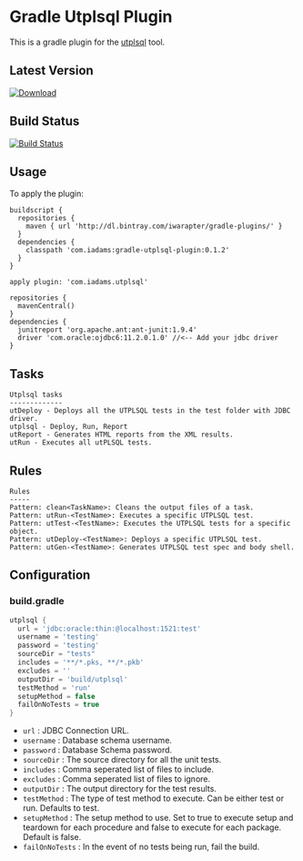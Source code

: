 Gradle Utplsql Plugin
=========

This is a gradle plugin for the [utplsql] tool.

Latest Version
--------------
[ ![Download](https://api.bintray.com/packages/iwarapter/gradle-plugins/gradle-utplsql-plugin/images/download.svg) ](https://bintray.com/iwarapter/gradle-plugins/gradle-utplsql-plugin/_latestVersion)


Build Status
------------
[![Build Status](https://travis-ci.org/iwarapter/gradle-utplsql-plugin.svg)](https://travis-ci.org/iwarapter/gradle-utplsql-plugin)

Usage
-----------

To apply the plugin:
```
buildscript {
  repositories {
    maven { url 'http://dl.bintray.com/iwarapter/gradle-plugins/' }
  }
  dependencies {
    classpath 'com.iadams:gradle-utplsql-plugin:0.1.2'
  }
}

apply plugin: 'com.iadams.utplsql'

repositories {
  mavenCentral()
}
dependencies {
  junitreport 'org.apache.ant:ant-junit:1.9.4'
  driver 'com.oracle:ojdbc6:11.2.0.1.0' //<-- Add your jdbc driver
}
```

Tasks
-----------
```
Utplsql tasks
-------------
utDeploy - Deploys all the UTPLSQL tests in the test folder with JDBC driver.
utplsql - Deploy, Run, Report
utReport - Generates HTML reports from the XML results.
utRun - Executes all utPLSQL tests.
```

Rules
-----------
```
Rules
-----
Pattern: clean<TaskName>: Cleans the output files of a task.
Pattern: utRun-<TestName>: Executes a specific UTPLSQL test.
Pattern: utTest-<TestName>: Executes the UTPLSQL tests for a specific object.
Pattern: utDeploy-<TestName>: Deploys a specific UTPLSQL test.
Pattern: utGen-<TestName>: Generates UTPLSQL test spec and body shell.
```

## Configuration

### build.gradle
```groovy
utplsql {
  url = 'jdbc:oracle:thin:@localhost:1521:test'
  username = 'testing'
  password = 'testing'
  sourceDir = "tests"
  includes = '**/*.pks, **/*.pkb'
  excludes = ''
  outputDir = 'build/utplsql'
  testMethod = 'run'
  setupMethod = false
  failOnNoTests = true
}
```

* `url` : JDBC Connection URL.
* `username` : Database schema username.
* `password` :  Database Schema password.
* `sourceDir` : The source directory for all the unit tests.
* `includes` : Comma seperated list of files to include.
* `excludes` :  Comma seperated list of files to ignore.
* `outputDir` : The output directory for the test results.
* `testMethod` : The type of test method to execute. Can be either test or run. Defaults to test.
* `setupMethod` : The setup method to use. Set to true to execute setup and teardown for each procedure and false to execute for each package. Default is false.
* `failOnNoTests` : In the event of no tests being run, fail the build.

[utplsql]:http://utplsql.sourceforge.net/
